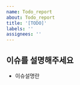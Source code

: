 ```yaml
---
name: Todo_report
about: Todo_report
title: '[TODO]'
labels: ''
assignees: ''
---
```


## 이슈를 설명해주세요

- 이슈설명란
